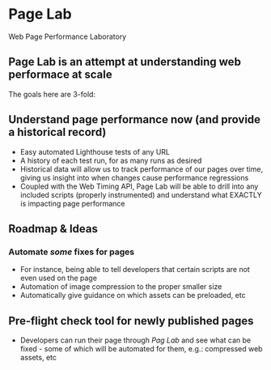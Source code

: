 # Page Lab

Web Page Performance Laboratory

## Page Lab is an attempt at understanding web performace at scale

The goals here are 3-fold:

## Understand page performance now (and provide a historical record)

* Easy automated Lighthouse tests of any URL
* A history of each test run, for as many runs as desired
* Historical data will allow us to track performance of our pages over time, giving us insight into when changes cause performance regressions
* Coupled with the Web Timing API, Page Lab will be able to drill into any included scripts (properly instrumented) and understand what EXACTLY is impacting page performance

## Roadmap & Ideas

### Automate _some_ fixes for pages

* For instance, being able to tell developers that certain scripts are not even used on the page
* Automation of image compression to the proper smaller size
* Automatically give guidance on which assets can be preloaded, etc

## Pre-flight check tool for newly published pages

* Developers can run their page through *Pag Lab* and see what can be fixed - some of which will be automated for them, e.g.: compressed web assets, etc

